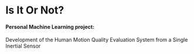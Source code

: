 # Is It Or Not?

#### Personal Machine Learning project:

Development of the Human Motion Quality Evaluation
System from a Single Inertial Sensor